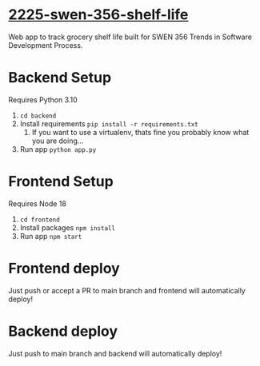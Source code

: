 # [2225-swen-356-shelf-life](https://ndawson.me/2225-swen-356-shelf-life/)

Web app to track grocery shelf life built for SWEN 356 Trends in Software Development Process.

# Backend Setup

Requires Python 3.10

1. `cd backend`
2. Install requirements `pip install -r requirements.txt`
   1. If you want to use a virtualenv, thats fine you probably know what you are doing...
3. Run app `python app.py`

# Frontend Setup

Requires Node 18

1. `cd frontend`
2. Install packages `npm install`
3. Run app `npm start`

# Frontend deploy
Just push or accept a PR to main branch and frontend will automatically deploy!

# Backend deploy
Just push to main branch and backend will automatically deploy!
